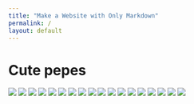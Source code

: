 ```yaml
---
title: "Make a Website with Only Markdown"
permalink: /
layout: default
---
```

# Cute pepes
![](apu/addicted.jpg)
![](apu/adventure.jpg)
![](apu/apu-and-boomer.png)
![](apu/apu.png)
![](apu/bed.png)
![](apu/blush.jpg)
![](apu/cars.jpg)
![](apu/chicken.png)
![](apu/cozy.jpeg)
![](apu/darkness.jpg)
![](apu/depressed.png)
![](apu/hug.png)
![](apu/kpal5vbl7xv71.jpg)
![](apu/meme.png)
![](apu/milk.png)
![](apu/pepe.png)
![](apu/pizza.png)
![](apu/thinking.png)
